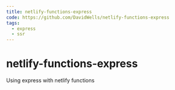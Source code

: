 ```yaml
---
title: netlify-functions-express
code: https://github.com/DavidWells/netlify-functions-express
tags: 
  - express
  - ssr
---
```


# netlify-functions-express

Using express with netlify functions
